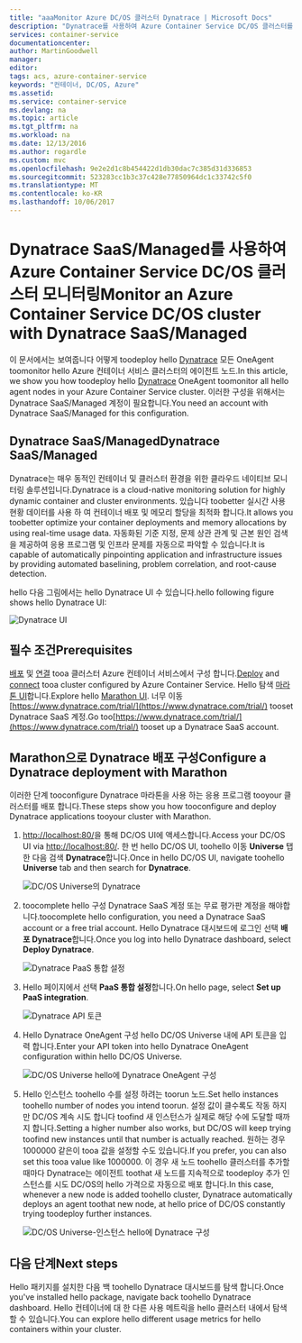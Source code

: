 ```yaml
---
title: "aaaMonitor Azure DC/OS 클러스터 Dynatrace | Microsoft Docs"
description: "Dynatrace를 사용하여 Azure Container Service DC/OS 클러스터를 모니터링합니다. Hello DC/OS 대시보드를 사용 하 여 hello Dynatrace OneAgent를 배포 합니다."
services: container-service
documentationcenter: 
author: MartinGoodwell
manager: 
editor: 
tags: acs, azure-container-service
keywords: "컨테이너, DC/OS, Azure"
ms.assetid: 
ms.service: container-service
ms.devlang: na
ms.topic: article
ms.tgt_pltfrm: na
ms.workload: na
ms.date: 12/13/2016
ms.author: rogardle
ms.custom: mvc
ms.openlocfilehash: 9e2e2d1c8b454422d1db30dac7c385d31d336853
ms.sourcegitcommit: 523283cc1b3c37c428e77850964dc1c33742c5f0
ms.translationtype: MT
ms.contentlocale: ko-KR
ms.lasthandoff: 10/06/2017
---
```

# <a name="monitor-an-azure-container-service-dcos-cluster-with-dynatrace-saasmanaged"></a><span data-ttu-id="ad2dc-105">Dynatrace SaaS/Managed를 사용하여 Azure Container Service DC/OS 클러스터 모니터링</span><span class="sxs-lookup"><span data-stu-id="ad2dc-105">Monitor an Azure Container Service DC/OS cluster with Dynatrace SaaS/Managed</span></span>
<span data-ttu-id="ad2dc-106">이 문서에서는 보여줍니다 어떻게 toodeploy hello [Dynatrace](https://www.dynatrace.com/) 모든 OneAgent toomonitor hello Azure 컨테이너 서비스 클러스터의 에이전트 노드.</span><span class="sxs-lookup"><span data-stu-id="ad2dc-106">In this article, we show you how toodeploy hello [Dynatrace](https://www.dynatrace.com/) OneAgent toomonitor all hello agent nodes in your Azure Container Service cluster.</span></span> <span data-ttu-id="ad2dc-107">이러한 구성을 위해서는 Dynatrace SaaS/Managed 계정이 필요합니다.</span><span class="sxs-lookup"><span data-stu-id="ad2dc-107">You need an account with Dynatrace SaaS/Managed for this configuration.</span></span> 

## <a name="dynatrace-saasmanaged"></a><span data-ttu-id="ad2dc-108">Dynatrace SaaS/Managed</span><span class="sxs-lookup"><span data-stu-id="ad2dc-108">Dynatrace SaaS/Managed</span></span>
<span data-ttu-id="ad2dc-109">Dynatrace는 매우 동적인 컨테이너 및 클러스터 환경을 위한 클라우드 네이티브 모니터링 솔루션입니다.</span><span class="sxs-lookup"><span data-stu-id="ad2dc-109">Dynatrace is a cloud-native monitoring solution for highly dynamic container and cluster environments.</span></span> <span data-ttu-id="ad2dc-110">있습니다 toobetter 실시간 사용 현황 데이터를 사용 하 여 컨테이너 배포 및 메모리 할당을 최적화 합니다.</span><span class="sxs-lookup"><span data-stu-id="ad2dc-110">It allows you toobetter optimize your container deployments and memory allocations by using real-time usage data.</span></span> <span data-ttu-id="ad2dc-111">자동화된 기준 지정, 문제 상관 관계 및 근본 원인 검색을 제공하여 응용 프로그램 및 인프라 문제를 자동으로 파악할 수 있습니다.</span><span class="sxs-lookup"><span data-stu-id="ad2dc-111">It is capable of automatically pinpointing application and infrastructure issues by providing automated baselining, problem correlation, and root-cause detection.</span></span>

<span data-ttu-id="ad2dc-112">hello 다음 그림에서는 hello Dynatrace UI 수 있습니다.</span><span class="sxs-lookup"><span data-stu-id="ad2dc-112">hello following figure shows hello Dynatrace UI:</span></span>

![Dynatrace UI](./media/container-service-monitoring-dynatrace/dynatrace.png)

## <a name="prerequisites"></a><span data-ttu-id="ad2dc-114">필수 조건</span><span class="sxs-lookup"><span data-stu-id="ad2dc-114">Prerequisites</span></span> 
<span data-ttu-id="ad2dc-115">[배포](container-service-deployment.md) 및 [연결](./../container-service-connect.md) tooa 클러스터 Azure 컨테이너 서비스에서 구성 합니다.</span><span class="sxs-lookup"><span data-stu-id="ad2dc-115">[Deploy](container-service-deployment.md) and [connect](./../container-service-connect.md) tooa cluster configured by Azure Container Service.</span></span> <span data-ttu-id="ad2dc-116">Hello 탐색 [마라톤 UI](container-service-mesos-marathon-ui.md)합니다.</span><span class="sxs-lookup"><span data-stu-id="ad2dc-116">Explore hello [Marathon UI](container-service-mesos-marathon-ui.md).</span></span> <span data-ttu-id="ad2dc-117">너무 이동[https://www.dynatrace.com/trial/](https://www.dynatrace.com/trial/) tooset Dynatrace SaaS 계정.</span><span class="sxs-lookup"><span data-stu-id="ad2dc-117">Go too[https://www.dynatrace.com/trial/](https://www.dynatrace.com/trial/) tooset up a Dynatrace SaaS account.</span></span>  

## <a name="configure-a-dynatrace-deployment-with-marathon"></a><span data-ttu-id="ad2dc-118">Marathon으로 Dynatrace 배포 구성</span><span class="sxs-lookup"><span data-stu-id="ad2dc-118">Configure a Dynatrace deployment with Marathon</span></span>
<span data-ttu-id="ad2dc-119">이러한 단계 tooconfigure Dynatrace 마라톤을 사용 하는 응용 프로그램 tooyour 클러스터를 배포 합니다.</span><span class="sxs-lookup"><span data-stu-id="ad2dc-119">These steps show you how tooconfigure and deploy Dynatrace applications tooyour cluster with Marathon.</span></span>

1. <span data-ttu-id="ad2dc-120">[http://localhost:80/](http://localhost:80/)을 통해 DC/OS UI에 액세스합니다.</span><span class="sxs-lookup"><span data-stu-id="ad2dc-120">Access your DC/OS UI via [http://localhost:80/](http://localhost:80/).</span></span> <span data-ttu-id="ad2dc-121">한 번 hello DC/OS UI, toohello 이동 **Universe** 탭 한 다음 검색 **Dynatrace**합니다.</span><span class="sxs-lookup"><span data-stu-id="ad2dc-121">Once in hello DC/OS UI, navigate toohello **Universe** tab and then search for **Dynatrace**.</span></span>

    ![DC/OS Universe의 Dynatrace](./media/container-service-monitoring-dynatrace/dynatrace-universe.png)

2. <span data-ttu-id="ad2dc-123">toocomplete hello 구성 Dynatrace SaaS 계정 또는 무료 평가판 계정을 해야합니다.</span><span class="sxs-lookup"><span data-stu-id="ad2dc-123">toocomplete hello configuration, you need a Dynatrace SaaS account or a free trial account.</span></span> <span data-ttu-id="ad2dc-124">Hello Dynatrace 대시보드에 로그인 선택 **배포 Dynatrace**합니다.</span><span class="sxs-lookup"><span data-stu-id="ad2dc-124">Once you log into hello Dynatrace dashboard, select **Deploy Dynatrace**.</span></span>

    ![Dynatrace PaaS 통합 설정](./media/container-service-monitoring-dynatrace/setup-paas.png)

3. <span data-ttu-id="ad2dc-126">Hello 페이지에서 선택 **PaaS 통합 설정**합니다.</span><span class="sxs-lookup"><span data-stu-id="ad2dc-126">On hello page, select **Set up PaaS integration**.</span></span> 

    ![Dynatrace API 토큰](./media/container-service-monitoring-dynatrace/api-token.png) 

4. <span data-ttu-id="ad2dc-128">Hello Dynatrace OneAgent 구성 hello DC/OS Universe 내에 API 토큰을 입력 합니다.</span><span class="sxs-lookup"><span data-stu-id="ad2dc-128">Enter your API token into hello Dynatrace OneAgent configuration within hello DC/OS Universe.</span></span> 

    ![DC/OS Universe hello에 Dynatrace OneAgent 구성](./media/container-service-monitoring-dynatrace/dynatrace-config.png)

5. <span data-ttu-id="ad2dc-130">Hello 인스턴스 toohello 수를 설정 하려는 toorun 노드.</span><span class="sxs-lookup"><span data-stu-id="ad2dc-130">Set hello instances toohello number of nodes you intend toorun.</span></span> <span data-ttu-id="ad2dc-131">설정 값이 클수록도 작동 하지만 DC/OS 계속 시도 합니다 toofind 새 인스턴스가 실제로 해당 수에 도달할 때까지 합니다.</span><span class="sxs-lookup"><span data-stu-id="ad2dc-131">Setting a higher number also works, but DC/OS will keep trying toofind new instances until that number is actually reached.</span></span> <span data-ttu-id="ad2dc-132">원하는 경우 1000000 같은이 tooa 값을 설정할 수도 있습니다.</span><span class="sxs-lookup"><span data-stu-id="ad2dc-132">If you prefer, you can also set this tooa value like 1000000.</span></span> <span data-ttu-id="ad2dc-133">이 경우 새 노드 toohello 클러스터를 추가할 때마다 Dynatrace는 에이전트 toothat 새 노드를 지속적으로 toodeploy 추가 인스턴스를 시도 DC/OS의 hello 가격으로 자동으로 배포 합니다.</span><span class="sxs-lookup"><span data-stu-id="ad2dc-133">In this case, whenever a new node is added toohello cluster, Dynatrace automatically deploys an agent toothat new node, at hello price of DC/OS constantly trying toodeploy further instances.</span></span>

    ![DC/OS Universe-인스턴스 hello에 Dynatrace 구성](./media/container-service-monitoring-dynatrace/dynatrace-config2.png)

## <a name="next-steps"></a><span data-ttu-id="ad2dc-135">다음 단계</span><span class="sxs-lookup"><span data-stu-id="ad2dc-135">Next steps</span></span>

<span data-ttu-id="ad2dc-136">Hello 패키지를 설치한 다음 백 toohello Dynatrace 대시보드를 탐색 합니다.</span><span class="sxs-lookup"><span data-stu-id="ad2dc-136">Once you've installed hello package, navigate back toohello Dynatrace dashboard.</span></span> <span data-ttu-id="ad2dc-137">Hello 컨테이너에 대 한 다른 사용 메트릭을 hello 클러스터 내에서 탐색할 수 있습니다.</span><span class="sxs-lookup"><span data-stu-id="ad2dc-137">You can explore hello different usage metrics for hello containers within your cluster.</span></span> 
